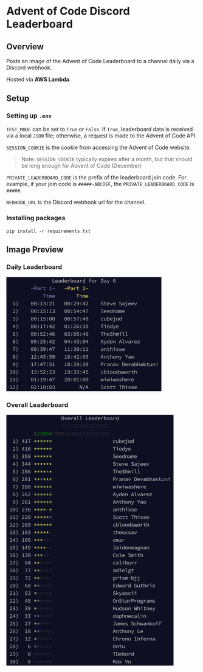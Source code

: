 # Advent of Code Discord Leaderboard

## Overview
Posts an image of the Advent of Code Leaderboard to a channel daily via a Discord webhook.

Hosted via **AWS Lambda**.

## Setup
### Setting up `.env`
`TEST_MODE` can be set to `True` or `False`. If `True`, leaderboard data is received via a local `JSON` file; otherwise, a request is made to the Advent of Code API.

`SESSION_COOKIE` is the cookie from accessing the Advent of Code website.
> Note: `SESSION_COOKIE` typically expires after a month, but that should be long enough for Advent of Code (December)

`PRIVATE_LEADERBOARD_CODE` is the prefix of the leaderboard join code. For example, if your join code is `#####-ABCDEF`, the `PRIVATE_LEADERBOARD_CODE` is `#####`.

`WEBHOOK_URL` is the Discord webhook url for the channel.

### Installing packages
```console
pip install -r requirements.txt
```

## Image Preview
### Daily Leaderboard
![Daily Leaderboard](images/daily_leaderboard.png)
### Overall Leaderboard
![Overall Leaderboard](images/overall_leaderboard.png)